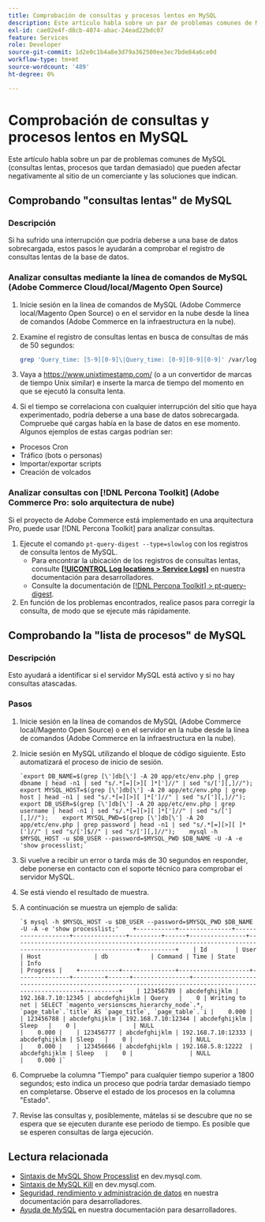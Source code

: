 ```yaml
---
title: Comprobación de consultas y procesos lentos en MySQL
description: Este artículo habla sobre un par de problemas comunes de MySQL (consultas lentas, procesos que tardan demasiado) que pueden afectar negativamente al sitio de un comerciante y las soluciones que indican.
exl-id: cae02e4f-d8cb-4074-abac-24ead22bdc07
feature: Services
role: Developer
source-git-commit: 1d2e0c1b4a8e3d79a362500ee3ec7bde84a6ce0d
workflow-type: tm+mt
source-wordcount: '489'
ht-degree: 0%

---
```


# Comprobación de consultas y procesos lentos en MySQL

Este artículo habla sobre un par de problemas comunes de MySQL (consultas lentas, procesos que tardan demasiado) que pueden afectar negativamente al sitio de un comerciante y las soluciones que indican.

## Comprobando &quot;consultas lentas&quot; de MySQL

### Descripción

Si ha sufrido una interrupción que podría deberse a una base de datos sobrecargada, estos pasos le ayudarán a comprobar el registro de consultas lentas de la base de datos.

### Analizar consultas mediante la línea de comandos de MySQL (Adobe Commerce Cloud/local/Magento Open Source)

1. Inicie sesión en la línea de comandos de MySQL (Adobe Commerce local/Magento Open Source) o en el servidor en la nube desde la línea de comandos (Adobe Commerce en la infraestructura en la nube).
1. Examine el registro de consultas lentas en busca de consultas de más de 50 segundos:

   ```bash
   grep 'Query_time: [5-9][0-9]\|Query_time: [0-9][0-9][0-9]' /var/log/mysql/mysql-slow.log -A 3
   ```

1. Vaya a <https://www.unixtimestamp.com/> (o a un convertidor de marcas de tiempo Unix similar) e inserte la marca de tiempo del momento en que se ejecutó la consulta lenta.
1. Si el tiempo se correlaciona con cualquier interrupción del sitio que haya experimentado, podría deberse a una base de datos sobrecargada. Compruebe qué cargas había en la base de datos en ese momento. Algunos ejemplos de estas cargas podrían ser:

* Procesos Cron
* Tráfico (bots o personas)
* Importar/exportar scripts
* Creación de volcados


### Analizar consultas con [!DNL Percona Toolkit] (Adobe Commerce Pro: solo arquitectura de nube)

Si el proyecto de Adobe Commerce está implementado en una arquitectura Pro, puede usar [!DNL Percona Toolkit] para analizar consultas.

1. Ejecute el comando `pt-query-digest --type=slowlog` con los registros de consulta lentos de MySQL.
   * Para encontrar la ubicación de los registros de consultas lentas, consulte **[[!UICONTROL Log locations > Service Logs]](https://experienceleague.adobe.com/docs/commerce-cloud-service/user-guide/develop/test/log-locations.html)** en nuestra documentación para desarrolladores.
   * Consulte la documentación de [[!DNL Percona Toolkit] > pt-query-digest](https://www.percona.com/doc/percona-toolkit/LATEST/pt-query-digest.html#pt-query-digest).
1. En función de los problemas encontrados, realice pasos para corregir la consulta, de modo que se ejecute más rápidamente.

## Comprobando la &quot;lista de procesos&quot; de MySQL

### Descripción

Esto ayudará a identificar si el servidor MySQL está activo y si no hay consultas atascadas.

### Pasos

1. Inicie sesión en la línea de comandos de MySQL (Adobe Commerce local/Magento Open Source) o en el servidor en la nube desde la línea de comandos (Adobe Commerce en la infraestructura en la nube).
1. Inicie sesión en MySQL utilizando el bloque de código siguiente. Esto automatizará el proceso de inicio de sesión.

   ```MySQL
   `export DB_NAME=$(grep [\']db[\'] -A 20 app/etc/env.php | grep dbname | head -n1 | sed "s/.*[=][>][ ]*[']//" | sed "s/['][,]//");    export MYSQL_HOST=$(grep [\']db[\'] -A 20 app/etc/env.php | grep host | head -n1 | sed "s/.*[=][>][ ]*[']//" | sed "s/['][,]//");    export DB_USER=$(grep [\']db[\'] -A 20 app/etc/env.php | grep username | head -n1 | sed "s/.*[=][>][ ]*[']//" | sed "s/['][,]//");    export MYSQL_PWD=$(grep [\']db[\'] -A 20 app/etc/env.php | grep password | head -n1 | sed "s/.*[=][>][ ]*[']//" | sed "s/[']$//" | sed "s/['][,]//");    mysql -h $MYSQL_HOST -u $DB_USER --password=$MYSQL_PWD $DB_NAME -U -A -e 'show processlist;`
   ```

1. Si vuelve a recibir un error o tarda más de 30 segundos en responder, debe ponerse en contacto con el soporte técnico para comprobar el servidor MySQL.
1. Se está viendo el resultado de muestra.

1. A continuación se muestra un ejemplo de salida:

   ```MySQL
   `$ mysql -h $MYSQL_HOST -u $DB_USER --password=$MYSQL_PWD $DB_NAME -U -A -e 'show processlist;'    +-----------+---------------+--------------------+---------------+---------+------+----------------+------------------------------------------------------------------------------------------------------+----------+    | Id        | User          | Host               | db            | Command | Time | State          | Info                                                                                                 | Progress |    +-----------+---------------+--------------------+---------------+---------+------+----------------+------------------------------------------------------------------------------------------------------+----------+    | 123456789 | abcdefghijklm | 192.168.7.10:12345 | abcdefghijklm | Query   |    0 | Writing to net | SELECT `magento_versionscms_hierarchy_node`.*, `page_table`.`title` AS `page_title`, `page_table`.`i |    0.000 |    | 123456788 | abcdefghijklm | 192.168.7.10:12344 | abcdefghijklm | Sleep   |    0 |                | NULL                                                                                                 |    0.000 |    | 123456777 | abcdefghijklm | 192.168.7.10:12333 | abcdefghijklm | Sleep   |    0 |                | NULL                                                                                                 |    0.000 |    | 123456666 | abcdefghijklm | 192.168.5.8:12222  | abcdefghijklm | Sleep   |    0 |                | NULL                                                                                                 |    0.000 |`
   ```

1. Compruebe la columna &quot;Tiempo&quot; para cualquier tiempo superior a 1800 segundos; esto indica un proceso que podría tardar demasiado tiempo en completarse. Observe el estado de los procesos en la columna &quot;Estado&quot;.
1. Revise las consultas y, posiblemente, mátelas si se descubre que no se espera que se ejecuten durante ese periodo de tiempo. Es posible que se esperen consultas de larga ejecución.


## Lectura relacionada

* [Sintaxis de MySQL Show Processlist](https://dev.mysql.com/doc/refman/8.0/en/show-processlist.html) en dev.mysql.com.
* [Sintaxis de MySQL Kill](https://dev.mysql.com/doc/refman/8.0/en/kill.html) en dev.mysql.com.
* [Seguridad, rendimiento y administración de datos](https://devdocs.magento.com/guides/v2.3/ext-best-practices/extension-coding/security-performance-data-bp.html) en nuestra documentación para desarrolladores.
* [Ayuda de MySQL](https://devdocs.magento.com/guides/v2.3/install-gde/prereq/mysql.html) en nuestra documentación para desarrolladores.
